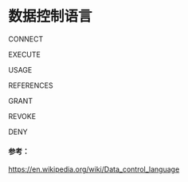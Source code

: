# 数据控制语言



CONNECT

EXECUTE

USAGE

REFERENCES

GRANT

REVOKE

DENY



#### 参考：

https://en.wikipedia.org/wiki/Data_control_language

